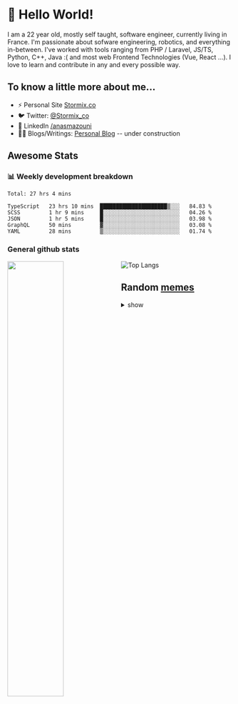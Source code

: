 # 👋 Hello World!

I am a 22 year old, mostly self taught, software engineer, currently living in France. I'm passionate about sofware engineering, robotics, and everything in-between. I've worked with tools ranging from PHP / Laravel, JS/TS, Python, C++, Java :( and most web Frontend Technologies (Vue, React ...). I love to learn and contribute in any and every possible way.

## To know a little more about me...

- ⚡ Personal Site [Stormix.co](http://stormix.co/)
- 🐦 Twitter: [@Stormix_co](https://twitter.com/stormix_co)
- 👥 LinkedIn [/anasmazouni](https://linkedin.com/in/anasmazouni)
- 👨‍💻 Blogs/Writings: [Personal Blog](https://blog.anasmazouni.dev/) -- under construction

## Awesome Stats

### :bar_chart: Weekly development breakdown

<!--START_SECTION:waka-->
```text
Total: 27 hrs 4 mins

TypeScript   23 hrs 10 mins  █████████████████████▒░░░   84.83 % 
SCSS         1 hr 9 mins     █░░░░░░░░░░░░░░░░░░░░░░░░   04.26 % 
JSON         1 hr 5 mins     █░░░░░░░░░░░░░░░░░░░░░░░░   03.98 % 
GraphQL      50 mins         ▓░░░░░░░░░░░░░░░░░░░░░░░░   03.08 % 
YAML         28 mins         ▒░░░░░░░░░░░░░░░░░░░░░░░░   01.74 % 
```
<!--END_SECTION:waka-->


### General github stats

[<img align="left" width="50%" src="https://github-readme-stats.vercel.app/api?username=stormix&count_private=true&show_icons=true&theme=radical" />](https://github-readme-stats.vercel.app/api?username=stormix&count_private=true&show_icons=true&theme=radical)
![Top Langs](https://github-readme-stats.vercel.app/api/top-langs/?username=stormix&hide=TeX&layout=compact&theme=radical)


## Random [memes](https://github.com/Stormix/memes/)
<details>
<summary> show
</summary>
  
  ![meme](https://memes.stormix.co/send/memes)
</details>


